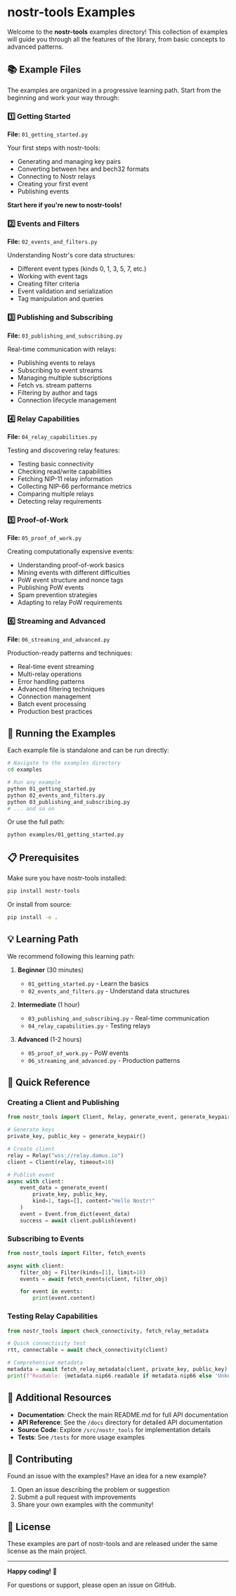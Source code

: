 # nostr-tools Examples

Welcome to the **nostr-tools** examples directory! This collection of examples will guide you through all the features of the library, from basic concepts to advanced patterns.

## 📚 Example Files

The examples are organized in a progressive learning path. Start from the beginning and work your way through:

### 1️⃣ Getting Started
**File:** `01_getting_started.py`

Your first steps with nostr-tools:
- Generating and managing key pairs
- Converting between hex and bech32 formats
- Connecting to Nostr relays
- Creating your first event
- Publishing events

**Start here if you're new to nostr-tools!**

### 2️⃣ Events and Filters
**File:** `02_events_and_filters.py`

Understanding Nostr's core data structures:
- Different event types (kinds 0, 1, 3, 5, 7, etc.)
- Working with event tags
- Creating filter criteria
- Event validation and serialization
- Tag manipulation and queries

### 3️⃣ Publishing and Subscribing
**File:** `03_publishing_and_subscribing.py`

Real-time communication with relays:
- Publishing events to relays
- Subscribing to event streams
- Managing multiple subscriptions
- Fetch vs. stream patterns
- Filtering by author and tags
- Connection lifecycle management

### 4️⃣ Relay Capabilities
**File:** `04_relay_capabilities.py`

Testing and discovering relay features:
- Testing basic connectivity
- Checking read/write capabilities
- Fetching NIP-11 relay information
- Collecting NIP-66 performance metrics
- Comparing multiple relays
- Detecting relay requirements

### 5️⃣ Proof-of-Work
**File:** `05_proof_of_work.py`

Creating computationally expensive events:
- Understanding proof-of-work basics
- Mining events with different difficulties
- PoW event structure and nonce tags
- Publishing PoW events
- Spam prevention strategies
- Adapting to relay PoW requirements

### 6️⃣ Streaming and Advanced
**File:** `06_streaming_and_advanced.py`

Production-ready patterns and techniques:
- Real-time event streaming
- Multi-relay operations
- Error handling patterns
- Advanced filtering techniques
- Connection management
- Batch event processing
- Production best practices

## 🚀 Running the Examples

Each example file is standalone and can be run directly:

```bash
# Navigate to the examples directory
cd examples

# Run any example
python 01_getting_started.py
python 02_events_and_filters.py
python 03_publishing_and_subscribing.py
# ... and so on
```

Or use the full path:
```bash
python examples/01_getting_started.py
```

## 📋 Prerequisites

Make sure you have nostr-tools installed:

```bash
pip install nostr-tools
```

Or install from source:
```bash
pip install -e .
```

## 💡 Learning Path

We recommend following this learning path:

1. **Beginner** (30 minutes)
   - `01_getting_started.py` - Learn the basics
   - `02_events_and_filters.py` - Understand data structures

2. **Intermediate** (1 hour)
   - `03_publishing_and_subscribing.py` - Real-time communication
   - `04_relay_capabilities.py` - Testing relays

3. **Advanced** (1-2 hours)
   - `05_proof_of_work.py` - PoW events
   - `06_streaming_and_advanced.py` - Production patterns

## 🎯 Quick Reference

### Creating a Client and Publishing
```python
from nostr_tools import Client, Relay, generate_event, generate_keypair, Event

# Generate keys
private_key, public_key = generate_keypair()

# Create client
relay = Relay("wss://relay.damus.io")
client = Client(relay, timeout=10)

# Publish event
async with client:
    event_data = generate_event(
        private_key, public_key,
        kind=1, tags=[], content="Hello Nostr!"
    )
    event = Event.from_dict(event_data)
    success = await client.publish(event)
```

### Subscribing to Events
```python
from nostr_tools import Filter, fetch_events

async with client:
    filter_obj = Filter(kinds=[1], limit=10)
    events = await fetch_events(client, filter_obj)

    for event in events:
        print(event.content)
```

### Testing Relay Capabilities
```python
from nostr_tools import check_connectivity, fetch_relay_metadata

# Quick connectivity test
rtt, connectable = await check_connectivity(client)

# Comprehensive metadata
metadata = await fetch_relay_metadata(client, private_key, public_key)
print(f"Readable: {metadata.nip66.readable if metadata.nip66 else 'Unknown'}")
```

## 📖 Additional Resources

- **Documentation**: Check the main README.md for full API documentation
- **API Reference**: See the `/docs` directory for detailed API documentation
- **Source Code**: Explore `/src/nostr_tools` for implementation details
- **Tests**: See `/tests` for more usage examples

## 🤝 Contributing

Found an issue with the examples? Have an idea for a new example?

1. Open an issue describing the problem or suggestion
2. Submit a pull request with improvements
3. Share your own examples with the community!

## 📝 License

These examples are part of nostr-tools and are released under the same license as the main project.

---

**Happy coding!** 🎉

For questions or support, please open an issue on GitHub.
